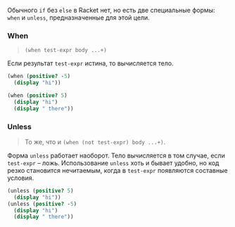
Обычного `if` без `else` в Racket нет, но есть две специальные формы: `when` и `unless`, предназначенные для этой цели.

### When

> `(when test-expr body ...+)`

Если результат `test-expr` истина, то вычисляется тело.

```scheme
(when (positive? -5)
  (display "hi"))

(when (positive? 5)
  (display "hi")
  (display " there"))
```

### Unless

> То же, что и `(when (not test-expr) body ...+)`.

Форма `unless` работает наоборот. Тело вычисляется в том случае, если `test-expr` – ложь. Использование `unless` хоть и бывает удобно, но код резко становится нечитаемым, когда в `test-expr` появляются составные условия.

```scheme
(unless (positive? 5)
  (display "hi"))
(unless (positive? -5)
  (display "hi")
  (display " there"))
```

